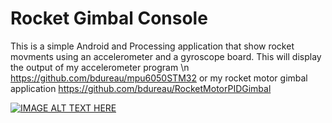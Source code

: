 # Rocket Gimbal Console
This is a simple Android and Processing application that show rocket movments using an accelerometer and a gyroscope board. 
This will display the output of my accelerometer program \n
https://github.com/bdureau/mpu6050STM32
or my rocket motor gimbal application
https://github.com/bdureau/RocketMotorPIDGimbal



[![IMAGE ALT TEXT HERE](https://img.youtube.com/vi/BK87Pj5PZXU/0.jpg)](https://www.youtube.com/watch?v=BK87Pj5PZXU)


